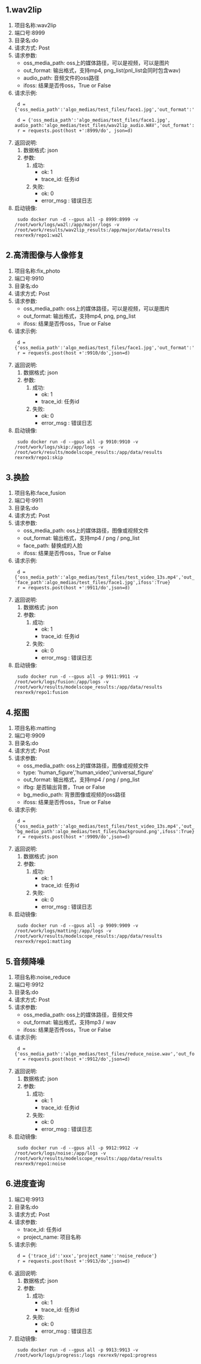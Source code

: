 
## 1.wav2lip
1. 项目名称:wav2lip
2. 端口号:8999
3. 目录名:do
4. 请求方式: Post
5. 请求参数: 
     - oss_media_path: oss上的媒体路径，可以是视频，可以是图片
     - out_format: 输出格式，支持mp4, png_list(pnl_list会同时包含wav)
     - audio_path: 音频文件的oss路径
     - ifoss: 结果是否传oss，True or False
6. 请求示例:
   ```commandline
    d = {'oss_media_path':'algo_medias/test_files/face1.jpg','out_format':'png','ifoss':True}

    d = {'oss_media_path':'algo_medias/test_files/face1.jpg', audio_path:'algo_medias/test_files/wav2lip_audio.WAV','out_format':'mp4','ifoss':True}
    r = requests.post(host +':8999/do', json=d)
    ```
7. 返回说明: 
   1. 数据格式: json
   2. 参数: 
      1. 成功:
         - ok: 1
         - trace_id: 任务id
      2. 失败:
         - ok: 0
         - error_msg : 错误日志
8. 启动镜像:
   ```commandline
    sudo docker run -d --gpus all -p 8999:8999 -v /root/work/logs/wa2l:/app/major/logs -v /root/work/results/wav2lip_results:/app/major/data/results rexrex9/repo1:wa2l
   ```


## 2.高清图像与人像修复
1. 项目名称:fix_photo
2. 端口号:9910
3. 目录名:do
4. 请求方式: Post
5. 请求参数: 
     - oss_media_path: oss上的媒体路径，可以是视频，可以是图片
     - out_format: 输出格式，支持mp4, png, png_list
     - ifoss: 结果是否传oss，True or False
6. 请求示例:
   ```commandline
    d = {'oss_media_path':'algo_medias/test_files/face1.jpg','out_format':'png','ifoss':True}
    r = requests.post(host +':9910/do',json=d)
    ```
7. 返回说明: 
   1. 数据格式: json
   2. 参数: 
      1. 成功:
         - ok: 1
         - trace_id: 任务id
      2. 失败:
         - ok: 0
         - error_msg : 错误日志
8. 启动镜像:
   ```commandline
    sudo docker run -d --gpus all -p 9910:9910 -v /root/work/logs/skip:/app/logs -v /root/work/results/modelscope_results:/app/data/results rexrex9/repo1:skip
   ```
   
## 3.换脸
1. 项目名称:face_fusion
2. 端口号:9911
3. 目录名:do
4. 请求方式: Post
5. 请求参数: 
     - oss_media_path: oss上的媒体路径，图像或视频文件
     - out_format: 输出格式，支持mp4 / png / png_list
     - face_path: 替换成的人脸
     - ifoss: 结果是否传oss，True or False
6. 请求示例:
   ```commandline
    d = {'oss_media_path':'algo_medias/test_files/test_video_13s.mp4','out_format':'mp4', 'face_path':algo_medias/test_files/face1.jpg',ifoss':True}
    r = requests.post(host +':9911/do',json=d)
    ```
7. 返回说明: 
   1. 数据格式: json
   2. 参数: 
      1. 成功:
         - ok: 1
         - trace_id: 任务id
      2. 失败:
         - ok: 0
         - error_msg : 错误日志
8. 启动镜像:
   ```commandline
    sudo docker run -d --gpus all -p 9911:9911 -v /root/work/logs/fusion:/app/logs -v /root/work/results/modelscope_results:/app/data/results rexrex9/repo1:fusion
   ```
   

## 4.抠图
1. 项目名称:matting
2. 端口号:9909
3. 目录名:do
4. 请求方式: Post
5. 请求参数: 
     - oss_media_path: oss上的媒体路径，图像或视频文件
     - type: 'human_figure','human_video','universal_figure'
     - out_format: 输出格式，支持mp4 / png / png_list
     - ifbg: 是否输出背景，True or False
     - bg_medio_path: 背景图像或视频的oss路径
     - ifoss: 结果是否传oss，True or False
6. 请求示例:
   ```commandline
    d = {'oss_media_path':'algo_medias/test_files/test_video_13s.mp4','out_format':'mp4','ifbg':True, 'bg_medio_path':algo_medias/test_files/background.png',ifoss':True}
    r = requests.post(host +':9909/do',json=d)
    ```
7. 返回说明: 
   1. 数据格式: json
   2. 参数: 
      1. 成功:
         - ok: 1
         - trace_id: 任务id
      2. 失败:
         - ok: 0
         - error_msg : 错误日志
8. 启动镜像:
   ```commandline
    sudo docker run -d --gpus all -p 9909:9909 -v /root/work/logs/matting:/app/logs -v /root/work/results/modelscope_results:/app/data/results rexrex9/repo1:matting
   ```

## 5.音频降噪
1. 项目名称:noise_reduce
2. 端口号:9912
3. 目录名:do
4. 请求方式: Post
5. 请求参数: 
     - oss_media_path: oss上的媒体路径，音频文件
     - out_format: 输出格式，支持mp3 / wav
     - ifoss: 结果是否传oss，True or False
6. 请求示例:
   ```commandline
    d = {'oss_media_path':'algo_medias/test_files/reduce_noise.wav','out_format':'wav','ifoss':True}
    r = requests.post(host +':9912/do',json=d)
    ```
7. 返回说明: 
   1. 数据格式: json
   2. 参数: 
      1. 成功:
         - ok: 1
         - trace_id: 任务id
      2. 失败:
         - ok: 0
         - error_msg : 错误日志
8. 启动镜像:
   ```commandline
    sudo docker run -d --gpus all -p 9912:9912 -v /root/work/logs/noise:/app/logs -v /root/work/results/modelscope_results:/app/data/results rexrex9/repo1:noise
   ```

## 6.进度查询
1. 端口号:9913
2. 目录名:do
3. 请求方式: Post
4. 请求参数: 
     - trace_id: 任务id
     - project_name: 项目名称
5. 请求示例:
   ```commandline
    d = {'trace_id':'xxx','project_name':'noise_reduce'}
    r = requests.post(host +':9913/do',json=d)
    ```
6. 返回说明: 
   1. 数据格式: json
   2. 参数: 
      1. 成功:
         - ok: 1
         - trace_id: 任务id
      2. 失败:
         - ok: 0
         - error_msg : 错误日志
7. 启动镜像:
   ```commandline
    sudo docker run -d --gpus all -p 9913:9913 -v /root/work/logs/progress:/logs rexrex9/repo1:progress 
   ```